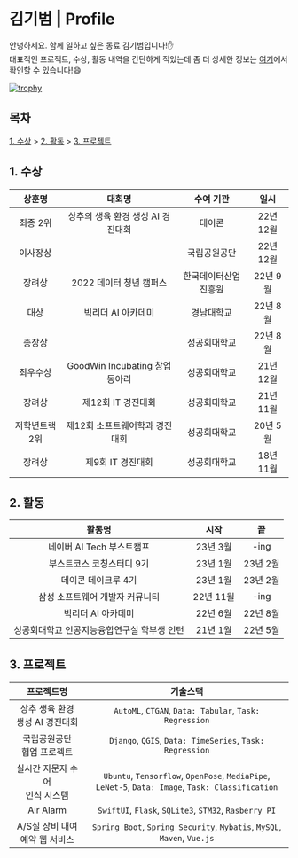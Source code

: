 # 김기범 | Profile
   
안녕하세요. 함께 일하고 싶은 동료 김기범입니다!✋<br>
대표적인 프로젝트, 수상, 활동 내역을 간단하게 적었는데 좀 더 상세한 정보는 [여기](https://horaeng.notion.site/845d9aed48094697b9c71e521e45eb36)에서 확인할 수 있습니다!😄<br>

[![trophy](https://github-profile-trophy.vercel.app/?username=gibum1228&row=1&theme=nord)](https://github.com/ryo-ma/github-profile-trophy)

## 목차
[1. 수상](#1-수상) > [2. 활동](#2-활동) > [3. 프로젝트](#3-프로젝트)

## 1. 수상

|상훈명|대회명|수여 기관|일시|
|:--:|:--:|:--:|:--:|
|최종 2위|상추의 생육 환경 생성 AI 경진대회|데이콘|22년 12월|
|이사장상||국립공원공단|22년 12월|
|장려상|2022 데이터 청년 캠퍼스|한국데이터산업진흥원|22년 9월|
|대상|빅리더 AI 아카데미|경남대학교|22년 8월|
|총장상||성공회대학교|22년 8월|
|최우수상|GoodWin Incubating 창업 동아리|성공회대학교|21년 12월|
|장려상|제12회 IT 경진대회|성공회대학교|21년 11월|
|저학년트랙 2위|제12회 소프트웨어학과 경진대회|성공회대학교|20년 5월|
|장려상|제9회 IT 경진대회|성공회대학교|18년 11월|

## 2. 활동
   
|활동명|시작|끝|
|:--:|:--:|:--:|
|네이버 AI Tech 부스트캠프|23년 3월|-ing|
|부스트코스 코칭스터디 9기|23년 1월|23년 2월|
|데이콘 데이크루 4기|23년 1월|23년 2월|
|삼성 소프트웨어 개발자 커뮤니티|22년 11월|-ing|
|빅리더 AI 아카데미|22년 6월|22년 8월|
|성공회대학교 인공지능융합연구실 학부생 인턴|21년 1월|22년 5월|

## 3. 프로젝트

|프로젝트명|기술스택|
|:--:|:--:|
|상추 생육 환경<br>생성 AI 경진대회|`AutoML`, `CTGAN`, `Data: Tabular`, `Task: Regression`|
|국립공원공단<br>협업 프로젝트|`Django`, `QGIS`, `Data: TimeSeries`, `Task: Regression`|
|실시간 지문자 수어<br>인식 시스템|`Ubuntu`, `Tensorflow`, `OpenPose`, `MediaPipe`, `LeNet-5`, `Data: Image`, `Task: Classification`|
|Air Alarm|`SwiftUI`, `Flask`, `SQLite3`, `STM32`, `Rasberry PI`|
|A/S실 장비 대여 예약 웹 서비스|`Spring Boot`, `Spring Security`, `Mybatis`, `MySQL`, `Maven`, `Vue.js`|
